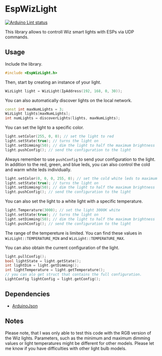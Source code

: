 # EspWizLight
[![Arduino Lint status](https://github.com/Jonas-Finkler/EspWizLight/actions/workflows/arduino-lint.yml/badge.svg)](https://github.com/Jonas-Finkler/EspWizLight/actions/workflows/arduino-lint.yml)

This library allows to controll Wiz smart lights with ESPs via UDP commands. 


## Usage

Include the library.
```C++
#include <EspWizLight.h>
```
Then, start by creating an instance of your light.
```C++
WizLight light = WizLight(IpAddress(192, 168, 0, 30));
```
You can also automatically discover lights on the local network. 
```C++
const int maxNumLights = 3;
WizLight lights[maxNumLights];
int numLights = discoverLights(lights, maxNumLights);
```

You can set the light to a specific color. 
```C++
light.setColor(255, 0, 0); // set the light to red
light.setState(true); // turns the light on
light.setDimming(50); // dim the light to half the maximum brightness
light.pushConfig(); // send the configuration to the light
```
Always remember to use `pushConfig` to send your configuration to the light. 
In addition to the red, green, and blue leds, you can also control the cold and warm white leds individually.
```C++
light.setColor(0, 0, 0, 255, 0); // set the cold white leds to maximum power
light.setState(true); // turns the light on
light.setDimming(50); // dim the light to half the maximum brightness
light.pushConfig(); // send the configuration to the light
```

You can also set the light to a white light with a specific temperature. 
```C++
light.Temperature(3000); // set the light 3000K white
light.setState(true); // turns the light on
light.setDimming(50); // dim the light to half the maximum brightness
light.pushConfig(); // send the configuration to the light
```
The range of the tempereture is limited. 
You can find these values in `WizLight::TEMPERATURE_MIN` and `WizLight::TEMPERATURE_MAX`.

You can also obtain the current configuration of the light. 
```C++
light.pullConfig();
bool lightState = light.getState();
int lightDim = light.getDimming();
int lightTemperature = light.getTemperature();
// you can alo get struct that contains the full configuration.
LightConfig lightConfig = light.getConfig();
```


## Dependencies
- [ArduinoJson](https://arduinojson.org/)

## Notes
Please note, that I was only able to test this code with the RGB version of the Wiz lights. 
Parameters, such as the minimum and maximum dimming values or light temperatures might be different for other models. 
Please let me know if you have difficulties with other light bulb models. 
